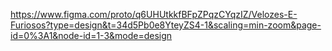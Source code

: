 https://www.figma.com/proto/q6UHUtkkfBFpZPqzCYqzIZ/Velozes-E-Furiosos?type=design&t=34d5Pb0e8YteyZS4-1&scaling=min-zoom&page-id=0%3A1&node-id=1-3&mode=design
